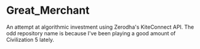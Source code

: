# Great_Merchant
An attempt at algorithmic investment using Zerodha's KiteConnect API.
The odd repository name is because I've been playing a good amount of Civilization 5 lately.

